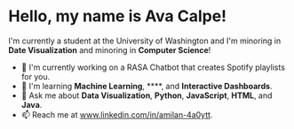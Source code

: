 # Hello, my name is Ava Calpe!
I'm currently a student at the University of Washington and I'm minoring in **Date Visualization** and 
minoring in **Computer Science**!

- 🔭 I'm currently working on a RASA Chatbot that creates Spotify playlists for you.
- 🌱 I'm learning **Machine Learning**, ****, and **Interactive Dashboards**.
- 💬 Ask me about **Data Visualization**, **Python**, **JavaScript**, **HTML**, and **Java**.
- 📫 Reach me at www.linkedin.com/in/amilan-4a0ytt.
